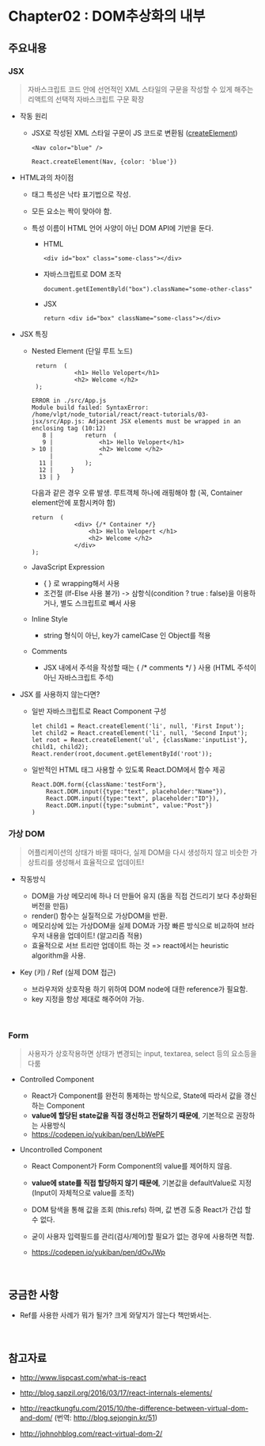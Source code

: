 

# Chapter02 : DOM추상화의 내부

## 주요내용

### JSX

> 자바스크립트 코드 안에 선언적인 XML 스타일의 구문을 작성할 수 있게 해주는 리액트의 선택적 자바스크립트 구문 확장

- 작동 원리

  - JSX로 작성된 XML 스타일 구문이 JS 코드로 변환됨 ([createElement](https://github.com/facebook/react/blob/v15.0.0-rc.1/src/isomorphic/classic/element/ReactElement.js#L117))

    ```
    <Nav color="blue" />
    ```

    ```
    React.createElement(Nav, {color: 'blue'})
    ```

- HTML과의 차이점

  - 태그 특성은 낙타 표기법으로 작성.

  - 모든 요소는 짝이 맞아야 함. 

  - 특성 이름이 HTML 언어 사양이 아닌 DOM API에 기반을 둔다.

    - HTML

      ```
      <div id="box" class="some-class"></div>
      ```

    - 자바스크립트로 DOM 조작 

      ```
      document.getEIementByld("box").className="some-other-class"
      ```

    - JSX

      ```
      return <div id="box" className="some-class"></div>
      ```

- JSX 특징  

  - Nested Element (단일 루트 노드)

    ```
     return  (
                <h1> Hello Velopert</h1>
                <h2> Welcome </h2>
     );
    ```

    ```
    ERROR in ./src/App.js
    Module build failed: SyntaxError: /home/vlpt/node_tutorial/react/react-tutorials/03-jsx/src/App.js: Adjacent JSX elements must be wrapped in an enclosing tag (10:12)
       8 |         return  (
       9 |             <h1> Hello Velopert</h1>
    > 10 |             <h2> Welcome </h2>
         |             ^
      11 |         );
      12 |     }
      13 | }
    ```

    다음과 같은 경우 오류 발생. 루트객체 하나에 래핑해야 함 (꼭, Container element안에 포함시켜야 함)

    ```
    return  (
                <div> {/* Container */}
                    <h1> Hello Velopert </h1>
                    <h2> Welcome </h2>
                </div>
    );
    ```

  - JavaScript Expression

    - { } 로 wrapping해서 사용
    - 조건절 (If-Else 사용 불가) -> 삼항식(condition ? true : false)을 이용하거나, 별도 스크립트로 빼서 사용

  - Inline Style

    - string 형식이 아닌, key가 camelCase 인 Object를 적용

  - Comments

    - JSX 내에서 주석을 작성할 때는 { /* comments */ } 사용 (HTML 주석이 아닌 자바스크립트 주석)

- JSX 를 사용하지 않는다면?

  - 일반 자바스크립트로 React Component 구성

    ```
    let child1 = React.createElement('li', null, 'First Input');
    let child2 = React.createElement('li', null, 'Second Input');
    let root = React.createElement('ul', {className:'inputList'}, child1, child2);
    React.render(root,document.getElementById('root'));
    ```

  - 일반적인 HTML 태그 사용할 수 있도록 React.DOM에서 함수 제공

    ```
    React.DOM.form({className:'testForm'},
        React.DOM.input({type:"text", placeholder:"Name"}),
        React.DOM.input({type:"text", placeholder:"ID"}),
        React.DOM.input({type:"submint", value:"Post"})
    )
    ```





### 가상 DOM

> 어플리케이션의 상태가 바뀔 때마다, 실제 DOM을 다시 생성하지 않고 비슷한 가상트리를 생성해서 효율적으로 업데이트!

- 작동방식

  - DOM을 가상 메모리에 하나 더 만들어 유지 (돔을 직접 건드리기 보다 추상화된 버전을 만듬)
  - render() 함수는 실질적으로 가상DOM을 반환.
  - 메모리상에 있는 가상DOM을 실제 DOM과 가장 빠른 방식으로 비교하여 브라우저 내용을 업데이트! (알고리즘 적용)
  - 효율적으로 서브 트리만 업데이트 하는 것 => react에서는 heuristic algorithm을 사용.

- Key (키) / Ref (실제 DOM 접근)

  - 브라우저와 상호작용 하기 위하여 DOM node에 대한 reference가 필요함. 
  - key 지정을 항상 제대로 해주어야 가능.

  ​

### Form

> 사용자가 상호작용하면 상태가 변경되는 input, textarea, select 등의 요소등을 다룸

- Controlled Component 

  - React가 Component를 완전히 통제하는 방식으로, State에 따라서 값을 갱신하는 Component
  - **value에 할당된 state값을 직접 갱신하고 전달하기 때문에**, 기본적으로 권장하는 사용방식
  - https://codepen.io/yukiban/pen/LbWePE

- Uncontrolled Component

  - React Component가 Form Component의 value를 제어하지 않음.

  - **value에 state를 직접 할당하지 않기 때문에**, 기본값을  defaultValue로 지정 (Input이 자체적으로 value를 조작)

  - DOM 탐색을 통해 값을 조회 (this.refs) 하며, 값 변경 도중 React가 간섭 할 수 없다.

  - 굳이 사용자 입력필드를 관리(검사/제어)할 필요가 없는 경우에 사용하면 적합.

  - https://codepen.io/yukiban/pen/dOvJWp

    ​

## 궁금한 사항

- Ref를 사용한 사례가 뭐가 될가? 크게 와닿지가 않는다 책만봐서는.

  ​

## 참고자료

- http://www.lispcast.com/what-is-react


- http://blog.sapzil.org/2016/03/17/react-internals-elements/


- http://reactkungfu.com/2015/10/the-difference-between-virtual-dom-and-dom/ (번역: http://blog.sejongin.kr/51)
- http://johnohblog.com/react-virtual-dom-2/
